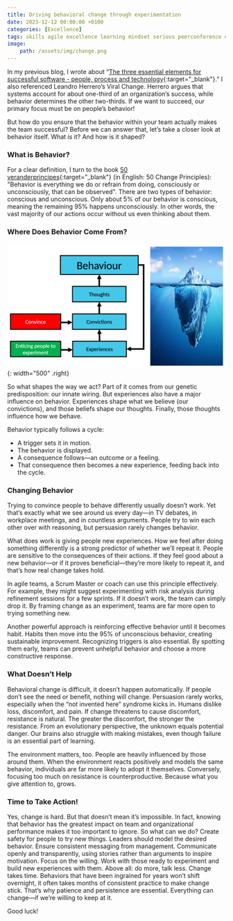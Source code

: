 ```yaml
---
title: Driving behavioral change through experimentation
date: 2023-12-12 00:00:00 +0100
categories: [Excellence]
tags: skills agile excellence learning mindset serious peerconference # TAG names should always be lowercase
image:
    path: /assets/img/change.png
---
```


In my previous blog, I wrote about “[The three essential elements for successful software - people, process and technology](/posts/the-three-essential-elements-for-successful-software){:target="_blank"}.” I also referenced Leandro Herrero’s Viral Change. Herrero argues that systems account for about one-third of an organization’s success, while behavior determines the other two-thirds. If we want to succeed, our primary focus must be on people’s behavior!

But how do you ensure that the behavior within your team actually makes the team successful? Before we can answer that, let’s take a closer look at behavior itself. What is it? And how is it shaped?

### What is Behavior?

For a clear definition, I turn to the book [50 veranderprincipes](https://www.bol.com/nl/nl/p/50-veranderprincipes/9200000101843579){:target="_blank"} (in English: 50 Change Principles): "Behavior is everything we do or refrain from doing, consciously or unconsciously, that can be observed". There are two types of behavior: conscious and unconscious. Only about 5% of our behavior is conscious, meaning the remaining 95% happens unconsciously. In other words, the vast majority of our actions occur without us even thinking about them.

### Where Does Behavior Come From?

![Magic](/assets/img/behaviour.png){: width="500" .right}

So what shapes the way we act? Part of it comes from our genetic predisposition: our innate wiring. But experiences also have a major influence on behavior. Experiences shape what we believe (our convictions), and those beliefs shape our thoughts. Finally, those thoughts influence how we behave.

Behavior typically follows a cycle:
- A trigger sets it in motion.
- The behavior is displayed.
- A consequence follows—an outcome or a feeling.
- That consequence then becomes a new experience, feeding back into the cycle.

### Changing Behavior

Trying to convince people to behave differently usually doesn’t work. Yet that’s exactly what we see around us every day—in TV debates, in workplace meetings, and in countless arguments. People try to win each other over with reasoning, but persuasion rarely changes behavior.

What does work is giving people new experiences. How we feel after doing something differently is a strong predictor of whether we’ll repeat it. People are sensitive to the consequences of their actions. If they feel good about a new behavior—or if it proves beneficial—they’re more likely to repeat it, and that’s how real change takes hold.

In agile teams, a Scrum Master or coach can use this principle effectively. For example, they might suggest experimenting with risk analysis during refinement sessions for a few sprints. If it doesn’t work, the team can simply drop it. By framing change as an experiment, teams are far more open to trying something new.

Another powerful approach is reinforcing effective behavior until it becomes habit. Habits then move into the 95% of unconscious behavior, creating sustainable improvement. Recognizing triggers is also essential. By spotting them early, teams can prevent unhelpful behavior and choose a more constructive response.

### What Doesn’t Help

Behavioral change is difficult, it doesn’t happen automatically. If people don’t see the need or benefit, nothing will change. Persuasion rarely works, especially when the “not invented here” syndrome kicks in. Humans dislike loss, discomfort, and pain. If change threatens to cause discomfort, resistance is natural. The greater the discomfort, the stronger the resistance. From an evolutionary perspective, the unknown equals potential danger. Our brains also struggle with making mistakes, even though failure is an essential part of learning.

The environment matters, too. People are heavily influenced by those around them. When the environment reacts positively and models the same behavior, individuals are far more likely to adopt it themselves. Conversely, focusing too much on resistance is counterproductive. Because what you give attention to, grows.

### Time to Take Action!

Yes, change is hard. But that doesn’t mean it’s impossible. In fact, knowing that behavior has the greatest impact on team and organizational performance makes it too important to ignore. So what can we do? Create safety for people to try new things. Leaders should model the desired behavior. Ensure consistent messaging from management. Communicate openly and transparently, using stories rather than arguments to inspire motivation. Focus on the willing. Work with those ready to experiment and build new experiences with them. Above all: do more, talk less. Change takes time. Behaviors that have been ingrained for years won’t shift overnight, it often takes months of consistent practice to make change stick. That’s why patience and persistence are essential. Everything can change—if we’re willing to keep at it.

Good luck!
